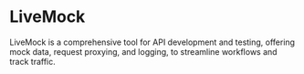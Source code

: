 # LiveMock
LiveMock is a comprehensive tool for API development and testing, offering mock data, request proxying, and logging, to streamline workflows and track traffic.
